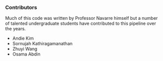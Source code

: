### Contributors ###

Much of this code was written by Professor Navarre himself but a number of talented undergraduate students have contributed to this pipeline over the years. 
- Andie Kim
- Sornujah Kathiragamanathan
- Zhuyi Wang
- Osama Abdin

